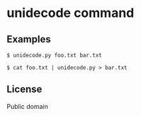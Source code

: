 # unidecode command

## Examples

```
$ unidecode.py foo.txt bar.txt
```

```
$ cat foo.txt | unidecode.py > bar.txt
```

## License

Public domain
